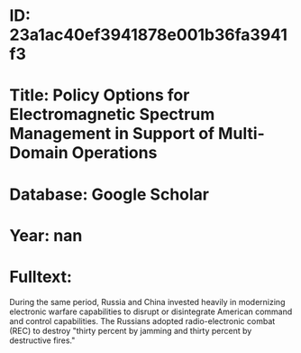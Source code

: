 # ID: 23a1ac40ef3941878e001b36fa3941f3
# Title: Policy Options for Electromagnetic Spectrum Management in Support of Multi-Domain Operations
# Database: Google Scholar
# Year: nan
# Fulltext:
During the same period, Russia and China invested heavily in modernizing electronic warfare capabilities to disrupt or disintegrate American command and control capabilities.
The Russians adopted radio-electronic combat (REC) to destroy "thirty percent by jamming and thirty percent by destructive fires."